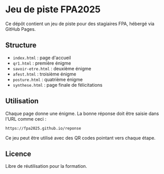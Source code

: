 # Jeu de piste FPA2025

Ce dépôt contient un jeu de piste pour des stagiaires FPA, hébergé via GitHub Pages.

## Structure
- `index.html` : page d'accueil
- `qr1.html` : première énigme
- `savoir-etre.html` : deuxième énigme
- `afest.html` : troisième énigme
- `posture.html` : quatrième énigme
- `synthese.html` : page finale de félicitations

## Utilisation
Chaque page donne une énigme. La bonne réponse doit être saisie dans l'URL comme ceci :
```
https://fpa2025.github.io/reponse
```
Ce jeu peut être utilisé avec des QR codes pointant vers chaque étape.

## Licence
Libre de réutilisation pour la formation.
